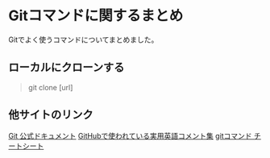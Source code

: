 # Gitコマンドに関するまとめ
Gitでよく使うコマンドについてまとめました。  

## ローカルにクローンする
> git clone [url]

## 他サイトのリンク
[Git 公式ドキュメント](https://git-scm.com/)
[GitHubで使われている実用英語コメント集](https://qiita.com/shikichee/items/a5f922a3ef3aa58a1839)
[gitコマンド チートシート](https://qiita.com/TaaaZyyy/items/b2b68aec99789374a204)